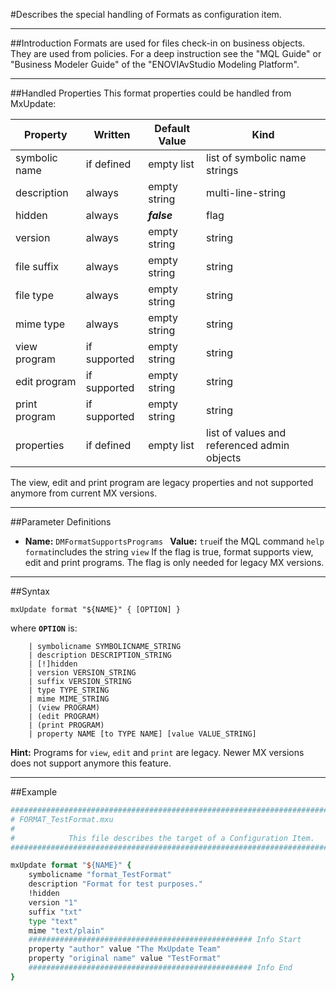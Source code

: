 <!--
 *
 *  This file is part of MxUpdate <http://www.mxupdate.org>.
 *
 *  MxUpdate is a deployment tool for a PLM platform to handle
 *  administration objects as single update files (configuration item).
 *
 *  Copyright (C) 2008-2016 The MxUpdate Team
 *
 *  The Manual of MxUpdate is licensed under a CC BY-NC-SA 4.0 license
 *  (Creative Commons Attribution-NonCommercial-ShareAlike 4.0 
 *  International 4.0 license).
 *
 *  You should have received a copy of the license along with this
 *  work. If not, see <http://creativecommons.org/licenses/by-nc-sa/4.0/>.
 *
-->

#Describes the special handling of Formats as configuration item.

----
##Introduction
Formats are used for files check-in on business objects. They are used from
policies. For a deep instruction see the "MQL Guide" or "Business Modeler Guide"
of the "ENOVIAvStudio Modeling Platform".

----
##Handled Properties
This format properties could be handled from MxUpdate:

Property          | Written           | Default Value | Kind
------------------|-------------------|---------------|----
symbolic name     | if defined        | empty list    | list of symbolic name strings
description       | always            | empty string  | multi-line-string
hidden            | always            | ***false***   | flag
version           | always            | empty string  | string
file suffix       | always            | empty string  | string
file type         | always            | empty string  | string
mime type         | always            | empty string  | string
view program      | if supported      | empty string  | string
edit program      | if supported      | empty string  | string
print program     | if supported      | empty string  | string
properties        | if defined        | empty list    | list of values and referenced admin objects

The view, edit and print program are legacy properties and not supported anymore from current MX versions.

----
##Parameter Definitions
*   **Name:** ```DMFormatSupportsPrograms ```
    **Value:** ```true```if the MQL command ```help format```includes the string ```view```
    If the flag is true, format supports view, edit and print programs. The flag is only needed for legacy MX versions.

----
##Syntax
```
mxUpdate format "${NAME}" { [OPTION] }
```
where **`OPTION`** is:
```
    | symbolicname SYMBOLICNAME_STRING
    | description DESCRIPTION_STRING
    | [!]hidden
    | version VERSION_STRING
    | suffix VERSION_STRING
    | type TYPE_STRING
    | mime MIME_STRING
    | (view PROGRAM)
    | (edit PROGRAM)
    | (print PROGRAM)
    | property NAME [to TYPE NAME] [value VALUE_STRING]
```
    
**Hint:** Programs for ```view```, ```edit``` and ```print``` are legacy. Newer MX versions does not support anymore this feature.

----
##Example
```TCL
################################################################################
# FORMAT_TestFormat.mxu
#
#            This file describes the target of a Configuration Item.
################################################################################

mxUpdate format "${NAME}" {
    symbolicname "format_TestFormat"
    description "Format for test purposes."
    !hidden
    version "1"
    suffix "txt"
    type "text"
    mime "text/plain"
    ################################################## Info Start
    property "author" value "The MxUpdate Team"
    property "original name" value "TestFormat"
    ################################################## Info End
}
```